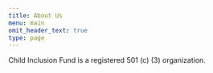 ```yaml
---
title: About Us
menu: main
omit_header_text: true
type: page
---
```


Child Inclusion Fund is a registered 501 (c) (3) organization.
